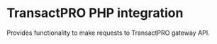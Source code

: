 TransactPRO PHP integration
===============

Provides functionality to make requests to TransactPRO gateway API.